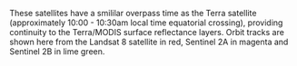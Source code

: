 These satellites have a smililar overpass time as the Terra satellite (approximately 10:00 - 10:30am local time equatorial crossing), providing continuity to the Terra/MODIS surface reflectance layers. Orbit tracks are shown here from the Landsat 8 satellite in red, Sentinel 2A in magenta and Sentinel 2B in lime green.